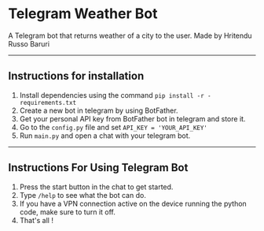 # Telegram Weather Bot
A Telegram bot that returns weather of a city to the user. Made by Hritendu Russo Baruri
****************

## Instructions for installation
1) Install dependencies using the command  `pip install -r -requirements.txt`
2) Create a new bot in telegram by using BotFather. 
3) Get your personal API key from BotFather bot in telegram and store it.
4) Go to the `config.py` file and set `API_KEY = 'YOUR_API_KEY'`
5) Run `main.py` and open a chat with your telegram bot.

***

## Instructions For Using Telegram Bot

1) Press the start button in the chat to get started.
2) Type `/help` to see what the bot can do.
3) If you have a VPN connection active on the device running the python code, make sure to turn it off. 
4) That's all !
